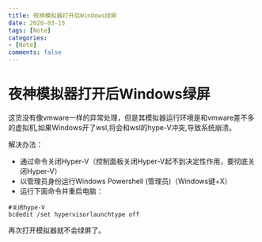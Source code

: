```yaml
---
title: 夜神模拟器打开后Windows绿屏
date: 2020-03-15
tags: [Note]
categories:
- [Note]
comments: false
---
```

# 夜神模拟器打开后Windows绿屏

这货没有像vmware一样的异常处理，但是其模拟器运行环境是和vmware差不多的虚拟机,如果Windows开了wsl,将会和wsl的hype-V冲突,导致系统崩溃。
<!-- more -->

解决办法：

- 通过命令关闭Hyper-V（控制面板关闭Hyper-V起不到决定性作用，要彻底关闭Hyper-V）
- 以管理员身份运行Windows Powershell (管理员)（Windows键+X）
- 运行下面命令并重启电脑：

```
#关闭hype-V
bcdedit /set hypervisorlaunchtype off
```

再次打开模拟器就不会绿屏了。
